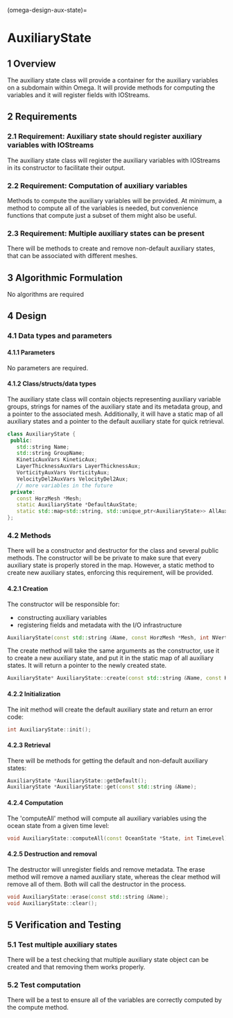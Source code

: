 (omega-design-aux-state)=
# AuxiliaryState

## 1 Overview

The auxiliary state class will provide a container for the auxiliary variables
on a subdomain within Omega. It will provide methods for computing the
variables and it will register fields with IOStreams.

## 2 Requirements

### 2.1 Requirement: Auxiliary state should register auxiliary variables with IOStreams
The auxiliary state class will register the auxiliary variables with IOStreams
in its constructor to facilitate their output.

### 2.2 Requirement: Computation of auxiliary variables
Methods to compute the auxiliary variables will be provided. At minimum, a
method to compute all of the variables is needed, but convenience functions
that compute just a subset of them might also be useful.

### 2.3 Requirement: Multiple auxiliary states can be present
There will be methods to create and remove non-default auxiliary states, that
can be associated with different meshes.

## 3 Algorithmic Formulation

No algorithms are required

## 4 Design

### 4.1 Data types and parameters
#### 4.1.1 Parameters
No parameters are required.


#### 4.1.2 Class/structs/data types
The auxiliary state class will contain objects representing auxiliary variable
groups, strings for names of the auxiliary state and its metadata group, and a
pointer to the associated mesh. Additionally, it will have a static map of all
auxiliary states and a pointer to the default auxiliary state for quick
retrieval.

```c++
class AuxiliaryState {
 public:
   std::string Name;
   std::string GroupName;
   KineticAuxVars KineticAux;
   LayerThicknessAuxVars LayerThicknessAux;
   VorticityAuxVars VorticityAux;
   VelocityDel2AuxVars VelocityDel2Aux;
   // more variables in the future
 private:
   const HorzMesh *Mesh;
   static AuxiliaryState *DefaultAuxState;
   static std::map<std::string, std::unique_ptr<AuxiliaryState>> AllAuxStates;
};
```

### 4.2 Methods

There will be a constructor and destructor for the class and several public
methods. The constructor will be be private to make sure that every auxiliary
state is properly stored in the map. However, a static method to create new
auxiliary states, enforcing this requirement, will be provided.

#### 4.2.1 Creation
The constructor will be responsible for:
  * constructing auxiliary variables
  * registering fields and metadata with the I/O infrastructure

```c++
AuxiliaryState(const std::string &Name, const HorzMesh *Mesh, int NVertLevels);
```

The create method will take the same arguments as the constructor, use it to
create a new auxiliary state, and put it in the static map of all auxiliary
states. It will return a pointer to the newly created state.
```c++
AuxiliaryState* AuxiliaryState::create(const std::string &Name, const HorzMesh *Mesh, int NVertLevels);
```

#### 4.2.2 Initialization
The init method will create the default auxiliary state and return an error code:
```c++
int AuxiliaryState::init();
```

#### 4.2.3 Retrieval
There will be methods for getting the default and non-default auxiliary states:
```c++
AuxiliaryState *AuxiliaryState::getDefault();
AuxiliaryState *AuxiliaryState::get(const std::string &Name);
```

#### 4.2.4 Computation
The 'computeAll' method will compute all auxiliary variables using the ocean
state from a given time level:
```c++
void AuxiliaryState::computeAll(const OceanState *State, int TimeLevel);
```

#### 4.2.5 Destruction and removal
The destructor will unregister fields and remove metadata. The erase method
will remove a named auxiliary state, whereas the clear method will remove all of
them. Both will call the destructor in the process.
```c++
void AuxiliaryState::erase(const std::string &Name);
void AuxiliaryState::clear();
```

## 5 Verification and Testing

### 5.1 Test multiple auxiliary states

There will be a test checking that multiple auxiliary state object can be
created and that removing them works properly.

### 5.2 Test computation

There will be a test to ensure all of the variables are correctly computed by
the compute method.
